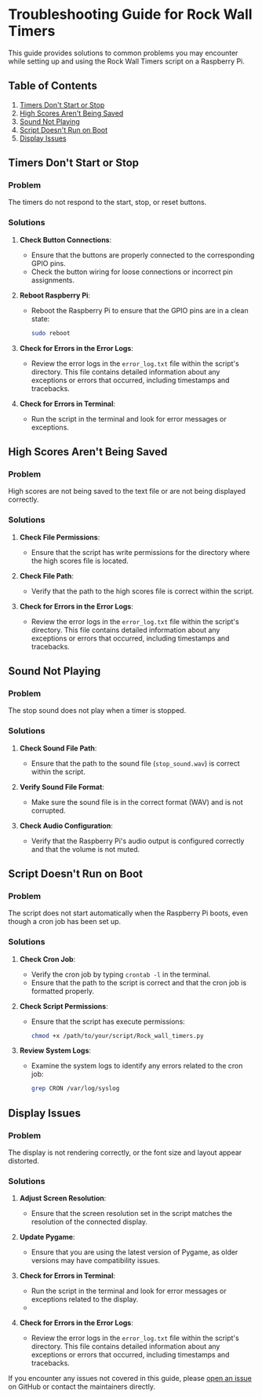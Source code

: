 # Troubleshooting Guide for Rock Wall Timers

This guide provides solutions to common problems you may encounter while setting up and using the Rock Wall Timers script on a Raspberry Pi.

## Table of Contents

1. [Timers Don't Start or Stop](#timers-dont-start-or-stop)
2. [High Scores Aren't Being Saved](#high-scores-arent-being-saved)
3. [Sound Not Playing](#sound-not-playing)
4. [Script Doesn't Run on Boot](#script-doesnt-run-on-boot)
5. [Display Issues](#display-issues)

## Timers Don't Start or Stop

### Problem

The timers do not respond to the start, stop, or reset buttons.

### Solutions

1. **Check Button Connections**:
   - Ensure that the buttons are properly connected to the corresponding GPIO pins.
   - Check the button wiring for loose connections or incorrect pin assignments.

2. **Reboot Raspberry Pi**:
   - Reboot the Raspberry Pi to ensure that the GPIO pins are in a clean state:
     ```bash
     sudo reboot
     ```

3. **Check for Errors in the Error Logs**:
   - Review the error logs in the `error_log.txt` file within the script's directory. This file contains detailed information about any exceptions or errors that occurred, including timestamps and tracebacks.

4. **Check for Errors in Terminal**:
   - Run the script in the terminal and look for error messages or exceptions.

## High Scores Aren't Being Saved

### Problem

High scores are not being saved to the text file or are not being displayed correctly.

### Solutions

1. **Check File Permissions**:
   - Ensure that the script has write permissions for the directory where the high scores file is located.

2. **Check File Path**:
   - Verify that the path to the high scores file is correct within the script.
  
3. **Check for Errors in the Error Logs**:
   - Review the error logs in the `error_log.txt` file within the script's directory. This file contains detailed information about any exceptions or errors that occurred, including timestamps and tracebacks.

## Sound Not Playing

### Problem

The stop sound does not play when a timer is stopped.

### Solutions

1. **Check Sound File Path**:
   - Ensure that the path to the sound file (`stop_sound.wav`) is correct within the script.

2. **Verify Sound File Format**:
   - Make sure the sound file is in the correct format (WAV) and is not corrupted.

3. **Check Audio Configuration**:
   - Verify that the Raspberry Pi's audio output is configured correctly and that the volume is not muted.

## Script Doesn't Run on Boot

### Problem

The script does not start automatically when the Raspberry Pi boots, even though a cron job has been set up.

### Solutions

1. **Check Cron Job**:
   - Verify the cron job by typing `crontab -l` in the terminal.
   - Ensure that the path to the script is correct and that the cron job is formatted properly.

2. **Check Script Permissions**:
   - Ensure that the script has execute permissions:
     ```bash
     chmod +x /path/to/your/script/Rock_wall_timers.py
     ```

3. **Review System Logs**:
   - Examine the system logs to identify any errors related to the cron job:
     ```bash
     grep CRON /var/log/syslog
     ```

## Display Issues

### Problem

The display is not rendering correctly, or the font size and layout appear distorted.

### Solutions

1. **Adjust Screen Resolution**:
   - Ensure that the screen resolution set in the script matches the resolution of the connected display.

2. **Update Pygame**:
   - Ensure that you are using the latest version of Pygame, as older versions may have compatibility issues.

3. **Check for Errors in Terminal**:
   - Run the script in the terminal and look for error messages or exceptions related to the display.
   - 
4. **Check for Errors in the Error Logs**:
   - Review the error logs in the `error_log.txt` file within the script's directory. This file contains detailed information about any exceptions or errors that occurred, including timestamps and tracebacks.

If you encounter any issues not covered in this guide, please [open an issue](https://github.com/yourusername/Rock-wall-timers/issues) on GitHub or contact the maintainers directly.
